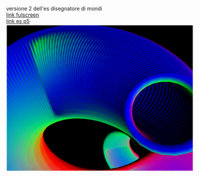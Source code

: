 versione 2 dell'es disegnatore di mondi  
[link fulscreen](https://editor.p5js.org/benedettb/full/Lyll7exIy)  
[link es p5](https://editor.p5js.org/benedettb/sketches/Lyll7exIy)  
![immagine](https://github.com/benedettb/archive/blob/master/benedettb/p5/esercizi/camminatori%20di%20mondi/disegnatore_di_mondi_2020_06_24/mondi2.PNG)

